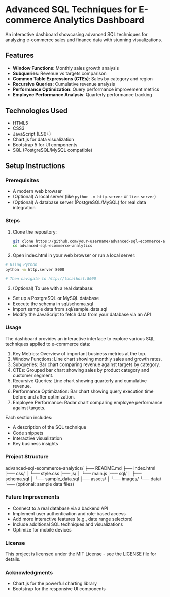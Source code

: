 # Advanced SQL Techniques for E-commerce Analytics Dashboard

An interactive dashboard showcasing advanced SQL techniques for analyzing e-commerce sales and finance data with stunning visualizations.

## Features

- **Window Functions**: Monthly sales growth analysis
- **Subqueries**: Revenue vs targets comparison
- **Common Table Expressions (CTEs)**: Sales by category and region
- **Recursive Queries**: Cumulative revenue analysis
- **Performance Optimization**: Query performance improvement metrics
- **Employee Performance Analysis**: Quarterly performance tracking

## Technologies Used

- HTML5
- CSS3
- JavaScript (ES6+)
- Chart.js for data visualization
- Bootstrap 5 for UI components
- SQL (PostgreSQL/MySQL compatible)

## Setup Instructions

### Prerequisites

- A modern web browser
- (Optional) A local server (like `python -m http.server` or `live-server`)
- (Optional) A database server (PostgreSQL/MySQL) for real data integration

### Steps

1. Clone the repository:
   ```bash
   git clone https://github.com/your-username/advanced-sql-ecommerce-analytics.git
   cd advanced-sql-ecommerce-analytics

2. Open index.html in your web browser or run a local server:
```bash
# Using Python
python -m http.server 8000

# Then navigate to http://localhost:8000
```

3. (Optional) To use with a real database:
- Set up a PostgreSQL or MySQL database
- Execute the schema in sql/schema.sql
- Import sample data from sql/sample_data.sql
- Modify the JavaScript to fetch data from your database via an API

### Usage
The dashboard provides an interactive interface to explore various SQL techniques applied to e-commerce data:

1. Key Metrics: Overview of important business metrics at the top.
2. Window Functions: Line chart showing monthly sales and growth rates.
3. Subqueries: Bar chart comparing revenue against targets by category.
4. CTEs: Grouped bar chart showing sales by product category and customer segment.
5. Recursive Queries: Line chart showing quarterly and cumulative revenue.
6. Performance Optimization: Bar chart showing query execution time before and after optimization.
7. Employee Performance: Radar chart comparing employee performance against targets.


Each section includes:

- A description of the SQL technique
- Code snippets
- Interactive visualization
- Key business insights

### Project Structure
advanced-sql-ecommerce-analytics/
├── README.md
├── index.html
├── css/
│   └── style.css
├── js/
│   └── main.js
├── sql/
│   ├── schema.sql
│   └── sample_data.sql
├── assets/
│   └── images/
└── data/
    └── (optional: sample data files)

### Future Improvements
- Connect to a real database via a backend API
- Implement user authentication and role-based access
- Add more interactive features (e.g., date range selectors)
- Include additional SQL techniques and visualizations
- Optimize for mobile devices

### License
This project is licensed under the MIT License - see the [LICENSE](https://chat.z.ai/c/LICENSE) file for details.

### Acknowledgments
- Chart.js for the powerful charting library
- Bootstrap for the responsive UI components
